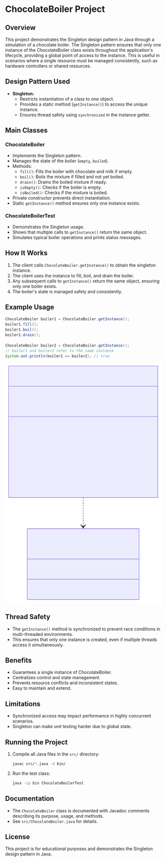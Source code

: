 # ChocolateBoiler Project

## Overview
This project demonstrates the Singleton design pattern in Java through a simulation of a chocolate boiler. The Singleton pattern ensures that only one instance of the ChocolateBoiler class exists throughout the application's lifecycle, providing a global point of access to the instance. This is useful in scenarios where a single resource must be managed consistently, such as hardware controllers or shared resources.

## Design Pattern Used
- **Singleton:**
  - Restricts instantiation of a class to one object.
  - Provides a static method (`getInstance()`) to access the unique instance.
  - Ensures thread safety using `synchronized` in the instance getter.

## Main Classes
### ChocolateBoiler
- Implements the Singleton pattern.
- Manages the state of the boiler (`empty`, `boiled`).
- Methods:
  - `fill()`: Fills the boiler with chocolate and milk if empty.
  - `boil()`: Boils the mixture if filled and not yet boiled.
  - `drain()`: Drains the boiled mixture if ready.
  - `isEmpty()`: Checks if the boiler is empty.
  - `isBoiled()`: Checks if the mixture is boiled.
- Private constructor prevents direct instantiation.
- Static `getInstance()` method ensures only one instance exists.

### ChocolateBoilerTest
- Demonstrates the Singleton usage.
- Shows that multiple calls to `getInstance()` return the same object.
- Simulates typical boiler operations and prints status messages.

## How It Works
1. The client calls `ChocolateBoiler.getInstance()` to obtain the singleton instance.
2. The client uses the instance to fill, boil, and drain the boiler.
3. Any subsequent calls to `getInstance()` return the same object, ensuring only one boiler exists.
4. The boiler's state is managed safely and consistently.

## Example Usage
```java
ChocolateBoiler boiler1 = ChocolateBoiler.getInstance();
boiler1.fill();
boiler1.boil();
boiler1.drain();

ChocolateBoiler boiler2 = ChocolateBoiler.getInstance();
// boiler1 and boiler2 refer to the same instance
System.out.println(boiler1 == boiler2); // true
```
<p align="center">
  <img src="./static/mermaid-diagram.svg" alt="System Archeticture" />
</p>


## Thread Safety
- The `getInstance()` method is synchronized to prevent race conditions in multi-threaded environments.
- This ensures that only one instance is created, even if multiple threads access it simultaneously.

## Benefits
- Guarantees a single instance of ChocolateBoiler.
- Centralizes control and state management.
- Prevents resource conflicts and inconsistent states.
- Easy to maintain and extend.

## Limitations
- Synchronized access may impact performance in highly concurrent scenarios.
- Singleton can make unit testing harder due to global state.

## Running the Project
1. Compile all Java files in the `src/` directory:
   ```bash
   javac src/*.java -d bin/
   ```
2. Run the test class:
   ```bash
   java -cp bin ChocolateBoilerTest
   ```

## Documentation
- The `ChocolateBoiler` class is documented with Javadoc comments describing its purpose, usage, and methods.
- See `src/ChocolateBoiler.java` for details.

## License
This project is for educational purposes and demonstrates the Singleton design pattern in Java.
